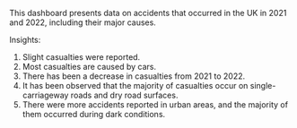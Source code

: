 This dashboard presents data on accidents that occurred in the UK in 2021 and 2022, including their major causes.

Insights:
1. Slight casualties were reported.
2. Most casualties are caused by cars.
3. There has been a decrease in casualties from 2021 to 2022.
4. It has been observed that the majority of casualties occur on single-carriageway roads and dry road surfaces.
5. There were more accidents reported in urban areas, and the majority of them occurred during dark conditions.
